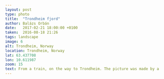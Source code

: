 ```yaml
---
layout: post
type: photo
title:  "Trondheim fjord"
author: Balázs Orbán
date:   2017-02-21 18:00:00 +0100
taken:  2016-08-18 21:26
tags: landscape
image: 6
alt: Trondheim, Norway
location: Trondheim, Norway
lat: 63.437708
lon: 10.611987
zoom: 15
text: From a train, on the way to Trondheim. The picture was made by a phone.
---
```

